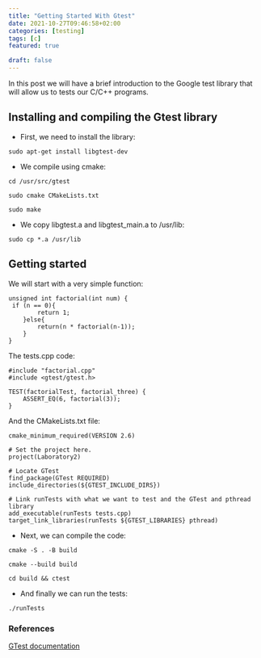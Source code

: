 ```yaml
---
title: "Getting Started With Gtest"
date: 2021-10-27T09:46:58+02:00
categories: [testing]
tags: [c]
featured: true

draft: false
---
```


In this post we will have a brief introduction to the Google test library that will allow us to tests our C/C++ programs.


## Installing and compiling the Gtest library

- First, we need to install the library:

`sudo apt-get install libgtest-dev`

- We compile using cmake:

`cd /usr/src/gtest`

`sudo cmake CMakeLists.txt`

`sudo make`
 
- We copy libgtest.a and libgtest_main.a to /usr/lib:

`sudo cp *.a /usr/lib`

## Getting started

We will start with a very simple function:

```
unsigned int factorial(int num) {
 if (n == 0){
        return 1;
    }else{
        return(n * factorial(n-1));
    }
}
```
The tests.cpp code:
```
#include "factorial.cpp"
#include <gtest/gtest.h>

TEST(factorialTest, factorial_three) { 
    ASSERT_EQ(6, factorial(3));
}

```
And the CMakeLists.txt file:
```
cmake_minimum_required(VERSION 2.6)

# Set the project here.
project(Laboratory2)

# Locate GTest
find_package(GTest REQUIRED)
include_directories(${GTEST_INCLUDE_DIRS})
 
# Link runTests with what we want to test and the GTest and pthread library
add_executable(runTests tests.cpp)
target_link_libraries(runTests ${GTEST_LIBRARIES} pthread)
```

- Next, we can compile the code:


`cmake -S . -B build`

`cmake --build build`

`cd build && ctest`


- And finally we can run the tests:

`./runTests` 

### References

[GTest documentation](https://google.github.io/googletest/quickstart-cmake.html)
